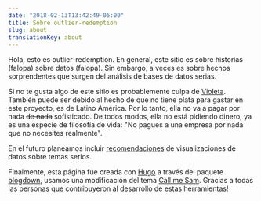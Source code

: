 ```yaml
---
date: "2018-02-13T13:42:49-05:00"
title: Sobre outlier-redemption
slug: about
translationKey: about
---
```


Hola, esto es outlier-redemption. En general, este sitio es sobre historias (falopa) sobre datos (falopa). Sin embargo, a veces es sobre hechos sorprendentes que surgen del análisis de bases de datos serias.

Si no te gusta algo de este sitio es probablemente culpa de [Violeta](https://twitter.com/violetrzn). También puede ser debido al hecho de que no tiene plata para gastar en este proyecto, es de Latino América. Por lo tanto, ella no va a pagar por nada ~~de nada~~ sofisticado. De todos modos, ella no está pidiendo dinero, ya es una especie de filosofía de vida: "No pagues a una empresa por nada que no necesites realmente". 

En el futuro planeamos incluir [recomendaciones](/recommendations) de visualizaciones de datos sobre temas serios.   

Finalmente, esta página fue creada con [Hugo](https://gohugo.io/) a través del paquete [blogdown](https://bookdown.org/yihui/blogdown/), usamos una modificación del tema [Call me Sam](https://github.com/victoriadrake/hugo-theme-sam/). Gracias a todas las personas que contribuyeron al desarrollo de estas herramientas!


